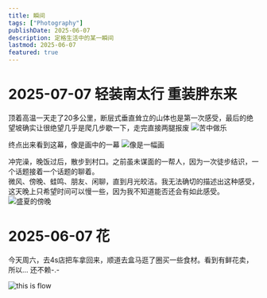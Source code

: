 ```yaml
---
title: 瞬间
tags: ["Photography"]
publishDate: 2025-06-07
description: 定格生活中的某一瞬间
lastmod: 2025-06-07
featured: true
---
```


# 2025-07-07 轻装南太行 重装胖东来
顶着高温一天走了20多公里，断层式垂直耸立的山体也是第一次感受，最后的绝望坡确实让很绝望几乎是爬几步歇一下，走完直接两腿报废
![苦中做乐](/static/photos/RandomShooting/20250707nantaixing1.jpg)

终点出来看到这幕，像是画中的一幕
![像是一幅画](/static/photos/RandomShooting/20250707nantaixing2.jpg)

冲完澡，晚饭过后，散步到村口。之前虽未谋面的一帮人，因为一次徒步结识，一个话题接着一个话题的聊着。<br/>
微风、傍晚、蛙鸣、朋友、闲聊，直到月光皎洁。我无法确切的描述出这种感受，这天晚上只希望时间可以慢一些，因为我不知道能否还会有如此感受。
![盛夏的傍晚](/static/photos/RandomShooting/20250707nantaixing3.jpg)

# 2025-06-07 花
今天周六，去4s店把车拿回来，顺道去盒马逛了圈买一些食材。看到有鲜花卖，所以... 还不赖-.-

![this is flow](/static/photos/RandomShooting/20250607flow1.jpg "Flow")